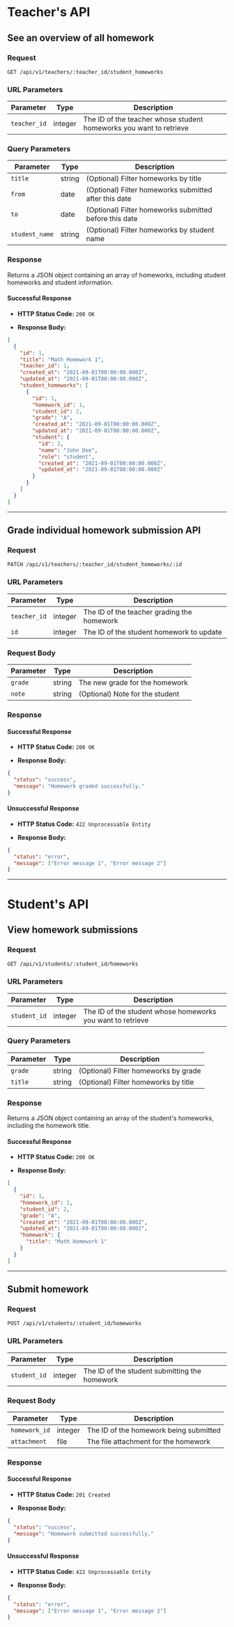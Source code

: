# Teacher's API

## See an overview of all homework

### Request

`GET /api/v1/teachers/:teacher_id/student_homeworks`

### URL Parameters

| Parameter    | Type   | Description                         |
| ------------ | ------ | ----------------------------------- |
| `teacher_id` | integer | The ID of the teacher whose student homeworks you want to retrieve |

### Query Parameters

| Parameter      | Type   | Description                                                 |
| -------------- | ------ | ----------------------------------------------------------- |
| `title`        | string | (Optional) Filter homeworks by title                       |
| `from`         | date   | (Optional) Filter homeworks submitted after this date      |
| `to`           | date   | (Optional) Filter homeworks submitted before this date     |
| `student_name` | string | (Optional) Filter homeworks by student name                |

### Response

Returns a JSON object containing an array of homeworks, including student homeworks and student information.

#### Successful Response

- **HTTP Status Code:** `200 OK`

- **Response Body:**

```json
[
  {
    "id": 1,
    "title": "Math Homework 1",
    "teacher_id": 1,
    "created_at": "2021-09-01T00:00:00.000Z",
    "updated_at": "2021-09-01T00:00:00.000Z",
    "student_homeworks": [
      {
        "id": 1,
        "homework_id": 1,
        "student_id": 2,
        "grade": "A",
        "created_at": "2021-09-01T00:00:00.000Z",
        "updated_at": "2021-09-01T00:00:00.000Z",
        "student": {
          "id": 2,
          "name": "John Doe",
          "role": "student",
          "created_at": "2021-09-01T00:00:00.000Z",
          "updated_at": "2021-09-01T00:00:00.000Z"
        }
      }
    ]
  }
]
```

---

## Grade individual homework submission API

### Request

`PATCH /api/v1/teachers/:teacher_id/student_homeworks/:id`

### URL Parameters

| Parameter    | Type   | Description                               |
| ------------ | ------ | ----------------------------------------- |
| `teacher_id` | integer | The ID of the teacher grading the homework |
| `id`         | integer | The ID of the student homework to update |

### Request Body

| Parameter | Type   | Description                   |
| --------- | ------ | ----------------------------- |
| `grade`   | string | The new grade for the homework |
| `note`    | string | (Optional) Note for the student |

### Response

#### Successful Response

- **HTTP Status Code:** `200 OK`

- **Response Body:**

```json
{
  "status": "success",
  "message": "Homework graded successfully."
}
```

#### Unsuccessful Response

- **HTTP Status Code:** `422 Unprocessable Entity`

- **Response Body:**

```json
{
  "status": "error",
  "message": ["Error message 1", "Error message 2"]
}
```

---

# Student's API

## View homework submissions

### Request

`GET /api/v1/students/:student_id/homeworks`

### URL Parameters

| Parameter    | Type   | Description                              |
| ------------ | ------ | ---------------------------------------- |
| `student_id` | integer | The ID of the student whose homeworks you want to retrieve |

### Query Parameters

| Parameter | Type   | Description                              |
| --------- | ------ | ---------------------------------------- |
| `grade`   | string | (Optional) Filter homeworks by grade     |
| `title`   | string | (Optional) Filter homeworks by title     |

### Response

Returns a JSON object containing an array of the student's homeworks, including the homework title.

#### Successful Response

- **HTTP Status Code:** `200 OK`

- **Response Body:**

```json
[
  {
    "id": 1,
    "homework_id": 1,
    "student_id": 2,
    "grade": "A",
    "created_at": "2021-09-01T00:00:00.000Z",
    "updated_at": "2021-09-01T00:00:00.000Z",
    "homework": {
      "title": "Math Homework 1"
    }
  }
]
```

---

## Submit homework

### Request

`POST /api/v1/students/:student_id/homeworks`

### URL Parameters

| Parameter    | Type   | Description                            |
| ------------ | ------ | -------------------------------------- |
| `student_id` | integer | The ID of the student submitting the homework |

### Request Body

| Parameter     | Type   | Description                            |
| ------------- | ------ | -------------------------------------- |
| `homework_id` | integer | The ID of the homework being submitted |
| `attachment`  | file   | The file attachment for the homework   |

### Response

#### Successful Response

- **HTTP Status Code:** `201 Created`

- **Response Body:**

```json
{
  "status": "success",
  "message": "Homework submitted successfully."
}
```

#### Unsuccessful Response

- **HTTP Status Code:** `422 Unprocessable Entity`

- **Response Body:**

```json
{
  "status": "error",
  "message": ["Error message 1", "Error message 2"]
}
```